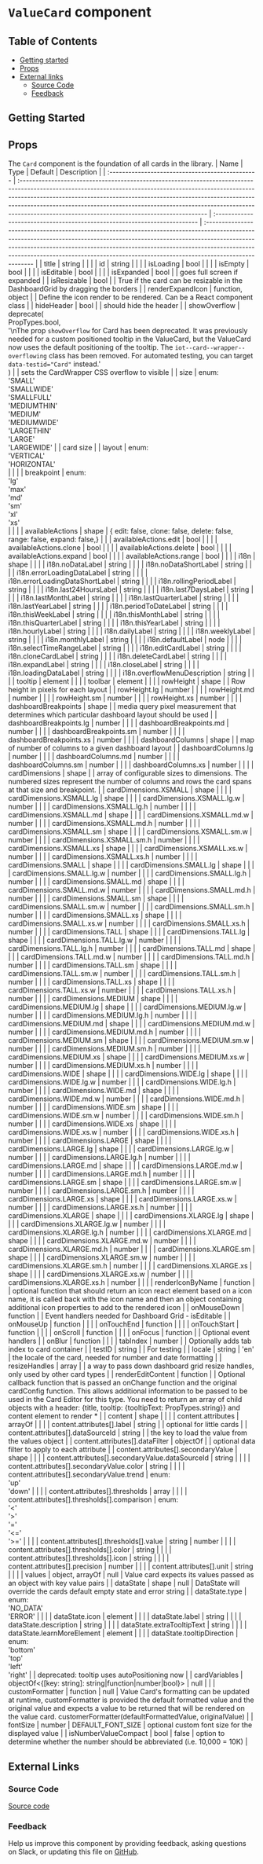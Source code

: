 # `ValueCard` component

## Table of Contents

- [Getting started](#getting-started)
- [Props](#props)
- [External links](#external-links)
  - [Source Code](#source-code)
  - [Feedback](#feedback)

## Getting Started

## Props

The `Card` component is the foundation of all cards in the library.
| Name | Type | Default | Description |
| :----------------------------------------------- | :----------------------------------------------------------------------------------------------------------------------------------------------------------------------------------------------------------------------------------------------------------------------------------------------------------------------------------------------------------------------------------- | :------------------------------------------------------------------------ | :----------------------------------------------------------------------------------------------------------------------------------------------------------------------------------------------------------------------------------------------------------------------------------------------------------------------------------------------- |
| title | string | | |
| id | string | | |
| isLoading | bool | | |
| isEmpty | bool | | |
| isEditable | bool | | |
| isExpanded | bool | | goes full screen if expanded |
| isResizable | bool | | True if the card can be resizable in the DashboardGrid by dragging the borders |
| renderExpandIcon | function, object | | Define the icon render to be rendered. Can be a React component class |
| hideHeader | bool | | should hide the header |
| showOverflow | deprecate(<br/> PropTypes.bool,<br/> '\nThe prop `showOverflow` for Card has been deprecated. It was previously needed for a custom positioned tooltip in the ValueCard, but the ValueCard now uses the default positioning of the tooltip. The `iot--card--wrapper--overflowing` class has been removed. For automated testing, you can target `data-testid="Card"` instead.'<br/>) | | sets the CardWrapper CSS overflow to visible |
| size | enum: <br/>'SMALL'<br/>'SMALLWIDE'<br/>'SMALLFULL'<br/>'MEDIUMTHIN'<br/>'MEDIUM' <br/> 'MEDIUMWIDE' <br/> 'LARGETHIN' <br/> 'LARGE' <br/> 'LARGEWIDE' | | card size |
| layout | enum: <br/>'VERTICAL'<br/>'HORIZONTAL'<br/> | | |
| breakpoint | enum: <br>'lg'<br>'max'<br>'md'<br>'sm'<br>'xl'<br>'xs'<br> | | |
| availableActions | shape | { edit: false, clone: false, delete: false, range: false, expand: false,} | |
| availableActions.edit | bool | | |
| availableActions.clone | bool | | |
| availableActions.delete | bool | | |
| availableActions.expand | bool | | |
| availableActions.range | bool | | |
| i18n | shape | | |
| i18n.noDataLabel | string | | |
| i18n.noDataShortLabel | string | | |
| i18n.errorLoadingDataLabel | string | | |
| i18n.errorLoadingDataShortLabel | string | | |
| i18n.rollingPeriodLabel | string | | |
| i18n.last24HoursLabel | string | | |
| i18n.last7DaysLabel | string | | |
| i18n.lastMonthLabel | string | | |
| i18n.lastQuarterLabel | string | | |
| i18n.lastYearLabel | string | | |
| i18n.periodToDateLabel | string | | |
| i18n.thisWeekLabel | string | | |
| i18n.thisMonthLabel | string | | |
| i18n.thisQuarterLabel | string | | |
| i18n.thisYearLabel | string | | |
| i18n.hourlyLabel | string | | |
| i18n.dailyLabel | string | | |
| i18n.weeklyLabel | string | | |
| i18n.monthlyLabel | string | | |
| i18n.defaultLabel | node | | |
| i18n.selectTimeRangeLabel | string | | |
| i18n.editCardLabel | string | | |
| i18n.cloneCardLabel | string | | |
| i18n.deleteCardLabel | string | | |
| i18n.expandLabel | string | | |
| i18n.closeLabel | string | | |
| i18n.loadingDataLabel | string | | |
| i18n.overflowMenuDescription | string | | |
| tooltip | element | | |
| toolbar | element | | |
| rowHeight | shape | | Row height in pixels for each layout |
| rowHeight.lg | number | | |
| rowHeight.md | number | | |
| rowHeight.sm | number | | |
| rowHeight.xs | number | | |
| dashboardBreakpoints | shape | | media query pixel measurement that determines which particular dashboard layout should be used |
| dashboardBreakpoints.lg | number | | |
| dashboardBreakpoints.md | number | | |
| dashboardBreakpoints.sm | number | | |
| dashboardBreakpoints.xs | number | | |
| dashboardColumns | shape | | map of number of columns to a given dashboard layout |
| dashboardColumns.lg | number | | |
| dashboardColumns.md | number | | |
| dashboardColumns.sm | number | | |
| dashboardColumns.xs | number | | |
| cardDimensions | shape | | array of configurable sizes to dimensions. The numbered sizes represent the number of columns and rows the card spans at that size and breakpoint. |
| cardDimensions.XSMALL | shape | | |
| cardDimensions.XSMALL.lg | shape | | |
| cardDimensions.XSMALL.lg.w | number | | |
| cardDimensions.XSMALL.lg.h | number | | |
| cardDimensions.XSMALL.md | shape | | |
| cardDimensions.XSMALL.md.w | number | | |
| cardDimensions.XSMALL.md.h | number | | |
| cardDimensions.XSMALL.sm | shape | | |
| cardDimensions.XSMALL.sm.w | number | | |
| cardDimensions.XSMALL.sm.h | number | | |
| cardDimensions.XSMALL.xs | shape | | |
| cardDimensions.XSMALL.xs.w | number | | |
| cardDimensions.XSMALL.xs.h | number | | |
| cardDimensions.SMALL | shape | | |
| cardDimensions.SMALL.lg | shape | | |
| cardDimensions.SMALL.lg.w | number | | |
| cardDimensions.SMALL.lg.h | number | | |
| cardDimensions.SMALL.md | shape | | |
| cardDimensions.SMALL.md.w | number | | |
| cardDimensions.SMALL.md.h | number | | |
| cardDimensions.SMALL.sm | shape | | |
| cardDimensions.SMALL.sm.w | number | | |
| cardDimensions.SMALL.sm.h | number | | |
| cardDimensions.SMALL.xs | shape | | |
| cardDimensions.SMALL.xs.w | number | | |
| cardDimensions.SMALL.xs.h | number | | |
| cardDimensions.TALL | shape | | |
| cardDimensions.TALL.lg | shape | | |
| cardDimensions.TALL.lg.w | number | | |
| cardDimensions.TALL.lg.h | number | | |
| cardDimensions.TALL.md | shape | | |
| cardDimensions.TALL.md.w | number | | |
| cardDimensions.TALL.md.h | number | | |
| cardDimensions.TALL.sm | shape | | |
| cardDimensions.TALL.sm.w | number | | |
| cardDimensions.TALL.sm.h | number | | |
| cardDimensions.TALL.xs | shape | | |
| cardDimensions.TALL.xs.w | number | | |
| cardDimensions.TALL.xs.h | number | | |
| cardDimensions.MEDIUM | shape | | |
| cardDimensions.MEDIUM.lg | shape | | |
| cardDimensions.MEDIUM.lg.w | number | | |
| cardDimensions.MEDIUM.lg.h | number | | |
| cardDimensions.MEDIUM.md | shape | | |
| cardDimensions.MEDIUM.md.w | number | | |
| cardDimensions.MEDIUM.md.h | number | | |
| cardDimensions.MEDIUM.sm | shape | | |
| cardDimensions.MEDIUM.sm.w | number | | |
| cardDimensions.MEDIUM.sm.h | number | | |
| cardDimensions.MEDIUM.xs | shape | | |
| cardDimensions.MEDIUM.xs.w | number | | |
| cardDimensions.MEDIUM.xs.h | number | | |
| cardDimensions.WIDE | shape | | |
| cardDimensions.WIDE.lg | shape | | |
| cardDimensions.WIDE.lg.w | number | | |
| cardDimensions.WIDE.lg.h | number | | |
| cardDimensions.WIDE.md | shape | | |
| cardDimensions.WIDE.md.w | number | | |
| cardDimensions.WIDE.md.h | number | | |
| cardDimensions.WIDE.sm | shape | | |
| cardDimensions.WIDE.sm.w | number | | |
| cardDimensions.WIDE.sm.h | number | | |
| cardDimensions.WIDE.xs | shape | | |
| cardDimensions.WIDE.xs.w | number | | |
| cardDimensions.WIDE.xs.h | number | | |
| cardDimensions.LARGE | shape | | |
| cardDimensions.LARGE.lg | shape | | |
| cardDimensions.LARGE.lg.w | number | | |
| cardDimensions.LARGE.lg.h | number | | |
| cardDimensions.LARGE.md | shape | | |
| cardDimensions.LARGE.md.w | number | | |
| cardDimensions.LARGE.md.h | number | | |
| cardDimensions.LARGE.sm | shape | | |
| cardDimensions.LARGE.sm.w | number | | |
| cardDimensions.LARGE.sm.h | number | | |
| cardDimensions.LARGE.xs | shape | | |
| cardDimensions.LARGE.xs.w | number | | |
| cardDimensions.LARGE.xs.h | number | | |
| cardDimensions.XLARGE | shape | | |
| cardDimensions.XLARGE.lg | shape | | |
| cardDimensions.XLARGE.lg.w | number | | |
| cardDimensions.XLARGE.lg.h | number | | |
| cardDimensions.XLARGE.md | shape | | |
| cardDimensions.XLARGE.md.w | number | | |
| cardDimensions.XLARGE.md.h | number | | |
| cardDimensions.XLARGE.sm | shape | | |
| cardDimensions.XLARGE.sm.w | number | | |
| cardDimensions.XLARGE.sm.h | number | | |
| cardDimensions.XLARGE.xs | shape | | |
| cardDimensions.XLARGE.xs.w | number | | |
| cardDimensions.XLARGE.xs.h | number | | |
| renderIconByName | function | | optional function that should return an icon react element based on a icon name, it is called back with the icon name and then an object containing additional icon properties to add to the rendered icon |
| onMouseDown | function | | Event handlers needed for Dashboard Grid - isEditable |
| onMouseUp | function | | |
| onTouchEnd | function | | |
| onTouchStart | function | | |
| onScroll | function | | |
| onFocus | function | | Optional event handlers |
| onBlur | function | | |
| tabIndex | number | | Optionally adds tab index to card container |
| testID | string | | For testing |
| locale | string | 'en' | the locale of the card, needed for number and date formatting |
| resizeHandles | array | | a way to pass down dashboard grid resize handles, only used by other card types |
| renderEditContent | function | | Optional callback function that is passed an onChange function and the original cardConfig function. This allows additional information to be passed to be used in the Card Editor for this type. You need to return an array of child objects with a header: {title, tooltip: {tooltipText: PropTypes.string}} and content element to render \* |
| content | shape | | |
| content.attributes | arrayOf<object> | | |
| content.attributes[].label | string | | optional for little cards |
| content.attributes[].dataSourceId | string | | the key to load the value from the values object |
| content.attributes[].dataFilter | objectOf<any> | | optional data filter to apply to each attribute |
| content.attributes[].secondaryValue | shape | | |
| content.attributes[].secondaryValue.dataSourceId | string | | |
| content.attributes[].secondaryValue.color | string | | |
| content.attributes[].secondaryValue.trend | enum: <br/>'up'<br/>'down' | | |
| content.attributes[].thresholds | array<object> | | |
| content.attributes[].thresholds[].comparison | enum: <br/>'<'<br/>'>'<br/>'='<br/>'<='<br/>'>=' | | |
| content.attributes[].thresholds[].value | string \| number | | |
| content.attributes[].thresholds[].color | string | | |
| content.attributes[].thresholds[].icon | string | | |
| content.attributes[].precision | number | | |
| content.attributes[].unit | string | | |
| values | object, arrayOf | null | Value card expects its values passed as an object with key value pairs |
| dataState | shape | null | DataState will override the cards default empty state and error string |
| dataState.type | enum: <br/>'NO_DATA'<br/>'ERROR' | | |
| dataState.icon | element | | |
| dataState.label | string | | |
| dataState.description | string | | |
| dataState.extraTooltipText | string | | |
| dataState.learnMoreElement | element | | |
| dataState.tooltipDirection | enum: <br/>'bottom'<br/>'top'<br/>'left'<br/>'right' | | deprecated: tooltip uses autoPositioning now |
| cardVariables | objectOf<{[key: string]: string\|function\|number\|bool}> | null | |
| customFormatter | function | null | Value Card's formatting can be updated at runtime, customFormatter is provided the default formatted value and the original value and expects a value to be returned that will be rendered on the value card. customerFormatter(defaultFormattedValue, originalValue) |
| fontSize | number | DEFAULT_FONT_SIZE | optional custom font size for the displayed value |
| isNumberValueCompact | bool | false | option to determine whether the number should be abbreviated (i.e. 10,000 = 10K) |

## External Links

### Source Code

[Source code](https://github.com/carbon-design-system/carbon-addons-iot-react/tree/next/packages/react/src/components/ValueCard)

### Feedback

Help us improve this component by providing feedback, asking questions on Slack, or updating this file on
[GitHub](https://github.com/carbon-design-system/carbon-addons-iot-react/tree/next/packages/react/src/components/ValueCard/ValueCard.md).
